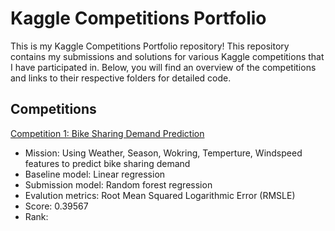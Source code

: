 # Kaggle Competitions Portfolio

This is my Kaggle Competitions Portfolio repository! This repository contains my submissions and solutions for various Kaggle competitions that I have participated in. Below, you will find an overview of the competitions and links to their respective folders for detailed code.

## Competitions

[Competition 1: Bike Sharing Demand Prediction](https://github.com/Bonniecoleman/Kaggle_competition/tree/main/Bike%20Sharing%20Demand)
* Mission: Using Weather, Season, Wokring, Temperture, Windspeed features to predict bike sharing demand
* Baseline model: Linear regression
* Submission model: Random forest regression 
* Evalution metrics: Root Mean Squared Logarithmic Error (RMSLE)
* Score: 0.39567
* Rank: 
